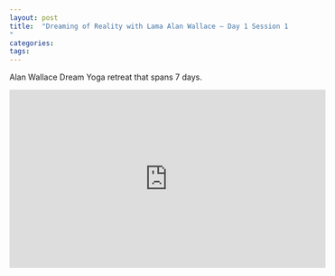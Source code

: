 ```yaml
---
layout: post
title:  "Dreaming of Reality with Lama Alan Wallace – Day 1 Session 1
"
categories: 
tags: 
---
```


Alan Wallace Dream Yoga retreat that spans 7 days. 

<iframe width="560" height="315" src="https://www.youtube.com/embed/R2lC86-vIUs?si=Lh76eEpAnBsYOAkJ" title="YouTube video player" frameborder="0" allow="accelerometer; autoplay; clipboard-write; encrypted-media; gyroscope; picture-in-picture; web-share" allowfullscreen></iframe>
